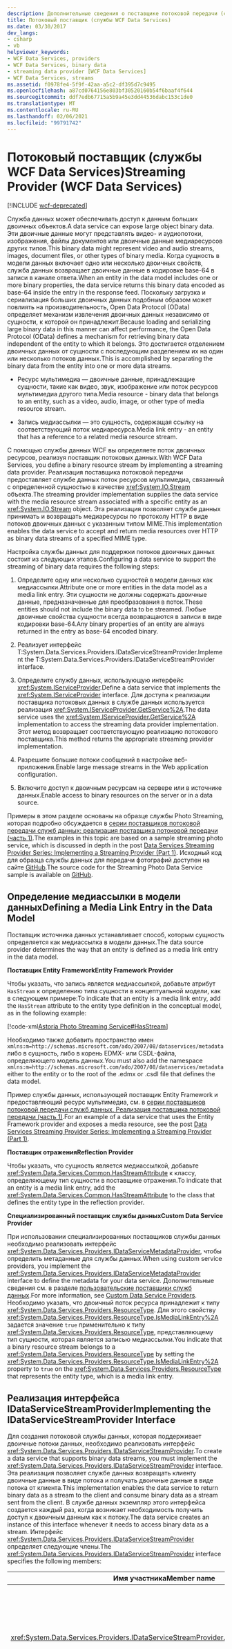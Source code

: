 ```yaml
---
description: Дополнительные сведения о поставщике потоковой передачи (службы данных WCF)
title: Потоковый поставщик (службы WCF Data Services)
ms.date: 03/30/2017
dev_langs:
- csharp
- vb
helpviewer_keywords:
- WCF Data Services, providers
- WCF Data Services, binary data
- streaming data provider [WCF Data Services]
- WCF Data Services, streams
ms.assetid: f0978fe4-5f9f-42aa-a5c2-df395d7c9495
ms.openlocfilehash: a87cd0764156e803bf30520160b54f6baaf4f644
ms.sourcegitcommit: ddf7edb67715a5b9a45e3dd44536dabc153c1de0
ms.translationtype: MT
ms.contentlocale: ru-RU
ms.lasthandoff: 02/06/2021
ms.locfileid: "99791742"
---
```

# <a name="streaming-provider-wcf-data-services"></a><span data-ttu-id="3f043-103">Потоковый поставщик (службы WCF Data Services)</span><span class="sxs-lookup"><span data-stu-id="3f043-103">Streaming Provider (WCF Data Services)</span></span>

[!INCLUDE [wcf-deprecated](~/includes/wcf-deprecated.md)]

<span data-ttu-id="3f043-104">Служба данных может обеспечивать доступ к данным больших двоичных объектов.</span><span class="sxs-lookup"><span data-stu-id="3f043-104">A data service can expose large object binary data.</span></span> <span data-ttu-id="3f043-105">Эти двоичные данные могут представлять видео- и аудиопотоки, изображения, файлы документов или двоичные данные медиаресурсов других типов.</span><span class="sxs-lookup"><span data-stu-id="3f043-105">This binary data might represent video and audio streams, images, document files, or other types of binary media.</span></span> <span data-ttu-id="3f043-106">Когда сущность в модели данных включает одно или несколько двоичных свойств, служба данных возвращает двоичные данные в кодировке base-64 в записи в канале ответа.</span><span class="sxs-lookup"><span data-stu-id="3f043-106">When an entity in the data model includes one or more binary properties, the data service returns this binary data encoded as base-64 inside the entry in the response feed.</span></span> <span data-ttu-id="3f043-107">Поскольку загрузка и сериализация больших двоичных данных подобным образом может повлиять на производительность, Open Data Protocol (OData) определяет механизм извлечения двоичных данных независимо от сущности, к которой он принадлежит.</span><span class="sxs-lookup"><span data-stu-id="3f043-107">Because loading and serializing large binary data in this manner can affect performance, the Open Data Protocol (OData) defines a mechanism for retrieving binary data independent of the entity to which it belongs.</span></span> <span data-ttu-id="3f043-108">Это достигается отделением двоичных данных от сущности с последующим разделением их на один или несколько потоков данных.</span><span class="sxs-lookup"><span data-stu-id="3f043-108">This is accomplished by separating the binary data from the entity into one or more data streams.</span></span>

- <span data-ttu-id="3f043-109">Ресурс мультимедиа — двоичные данные, принадлежащие сущности, такие как видео, звук, изображение или поток ресурсов мультимедиа другого типа.</span><span class="sxs-lookup"><span data-stu-id="3f043-109">Media resource - binary data that belongs to an entity, such as a video, audio, image, or other type of media resource stream.</span></span>

- <span data-ttu-id="3f043-110">Запись медиассылки — это сущность, содержащая ссылку на соответствующий поток медиаресурса.</span><span class="sxs-lookup"><span data-stu-id="3f043-110">Media link entry - an entity that has a reference to a related media resource stream.</span></span>

<span data-ttu-id="3f043-111">С помощью службы данных WCF вы определяете поток двоичных ресурсов, реализуя поставщик потоковых данных.</span><span class="sxs-lookup"><span data-stu-id="3f043-111">With WCF Data Services, you define a binary resource stream by implementing a streaming data provider.</span></span> <span data-ttu-id="3f043-112">Реализация поставщика потоковой передачи предоставляет службе данных поток ресурсов мультимедиа, связанный с определенной сущностью в качестве <xref:System.IO.Stream> объекта.</span><span class="sxs-lookup"><span data-stu-id="3f043-112">The streaming provider implementation supplies the data service with the media resource stream associated with a specific entity as an <xref:System.IO.Stream> object.</span></span> <span data-ttu-id="3f043-113">Эта реализация позволяет службе данных принимать и возвращать медиаресурсы по протоколу HTTP в виде потоков двоичных данных с указанным типом MIME.</span><span class="sxs-lookup"><span data-stu-id="3f043-113">This implementation enables the data service to accept and return media resources over HTTP as binary data streams of a specified MIME type.</span></span>

<span data-ttu-id="3f043-114">Настройка службы данных для поддержки потоков двоичных данных состоит из следующих этапов.</span><span class="sxs-lookup"><span data-stu-id="3f043-114">Configuring a data service to support the streaming of binary data requires the following steps:</span></span>

1. <span data-ttu-id="3f043-115">Определите одну или несколько сущностей в модели данных как медиассылки.</span><span class="sxs-lookup"><span data-stu-id="3f043-115">Attribute one or more entities in the data model as a media link entry.</span></span> <span data-ttu-id="3f043-116">Эти сущности не должны содержать двоичные данные, предназначенные для преобразования в поток.</span><span class="sxs-lookup"><span data-stu-id="3f043-116">These entities should not include the binary data to be streamed.</span></span> <span data-ttu-id="3f043-117">Любые двоичные свойства сущности всегда возвращаются в записи в виде кодировки base-64.</span><span class="sxs-lookup"><span data-stu-id="3f043-117">Any binary properties of an entity are always returned in the entry as base-64 encoded binary.</span></span>

2. <span data-ttu-id="3f043-118">Реализует интерфейс T:System.Data.Services.Providers.IDataServiceStreamProvider.</span><span class="sxs-lookup"><span data-stu-id="3f043-118">Implement the T:System.Data.Services.Providers.IDataServiceStreamProvider interface.</span></span>

3. <span data-ttu-id="3f043-119">Определите службу данных, использующую интерфейс <xref:System.IServiceProvider>.</span><span class="sxs-lookup"><span data-stu-id="3f043-119">Define a data service that implements the <xref:System.IServiceProvider> interface.</span></span> <span data-ttu-id="3f043-120">Для доступа к реализации поставщика потоковых данных в службе данных используется реализация <xref:System.IServiceProvider.GetService%2A>.</span><span class="sxs-lookup"><span data-stu-id="3f043-120">The data service uses the <xref:System.IServiceProvider.GetService%2A> implementation to access the streaming data provider implementation.</span></span> <span data-ttu-id="3f043-121">Этот метод возвращает соответствующую реализацию потокового поставщика.</span><span class="sxs-lookup"><span data-stu-id="3f043-121">This method returns the appropriate streaming provider implementation.</span></span>

4. <span data-ttu-id="3f043-122">Разрешите большие потоки сообщений в настройке веб-приложения.</span><span class="sxs-lookup"><span data-stu-id="3f043-122">Enable large message streams in the Web application configuration.</span></span>

5. <span data-ttu-id="3f043-123">Включите доступ к двоичным ресурсам на сервере или в источнике данных.</span><span class="sxs-lookup"><span data-stu-id="3f043-123">Enable access to binary resources on the server or in a data source.</span></span>

<span data-ttu-id="3f043-124">Примеры в этом разделе основаны на образце службы Photo Streaming, которая подробно обсуждается в [серии поставщиков потоковой передачи служб данных: реализация поставщика потоковой передачи (часть 1)](/archive/blogs/astoriateam/data-services-streaming-provider-series-implementing-a-streaming-provider-part-1).</span><span class="sxs-lookup"><span data-stu-id="3f043-124">The examples in this topic are based on a sample streaming photo service, which is discussed in depth in the post [Data Services Streaming Provider Series: Implementing a Streaming Provider (Part 1)](/archive/blogs/astoriateam/data-services-streaming-provider-series-implementing-a-streaming-provider-part-1).</span></span> <span data-ttu-id="3f043-125">Исходный код для образца службы данных для передачи фотографий доступен на сайте [GitHub](https://github.com/microsoftarchive/msdn-code-gallery-community-s-z/tree/master/Streaming%20Photo%20OData%20Service%20Sample).</span><span class="sxs-lookup"><span data-stu-id="3f043-125">The source code for the Streaming Photo Data Service sample is available on [GitHub](https://github.com/microsoftarchive/msdn-code-gallery-community-s-z/tree/master/Streaming%20Photo%20OData%20Service%20Sample).</span></span>

## <a name="defining-a-media-link-entry-in-the-data-model"></a><span data-ttu-id="3f043-126">Определение медиассылки в модели данных</span><span class="sxs-lookup"><span data-stu-id="3f043-126">Defining a Media Link Entry in the Data Model</span></span>

<span data-ttu-id="3f043-127">Поставщик источника данных устанавливает способ, которым сущность определяется как медиассылка в модели данных.</span><span class="sxs-lookup"><span data-stu-id="3f043-127">The data source provider determines the way that an entity is defined as a media link entry in the data model.</span></span>

<span data-ttu-id="3f043-128">**Поставщик Entity Framework**</span><span class="sxs-lookup"><span data-stu-id="3f043-128">**Entity Framework Provider**</span></span>

<span data-ttu-id="3f043-129">Чтобы указать, что запись является медиассылкой, добавьте атрибут `HasStream` к определению типа сущности в концептуальной модели, как в следующем примере:</span><span class="sxs-lookup"><span data-stu-id="3f043-129">To indicate that an entity is a media link entry, add the `HasStream` attribute to the entity type definition in the conceptual model, as in the following example:</span></span>

[!code-xml[Astoria Photo Streaming Service#HasStream](../../../../samples/snippets/xml/VS_Snippets_Misc/astoria_photo_streaming_service/xml/photodata.edmx#hasstream)]

<span data-ttu-id="3f043-130">Необходимо также добавить пространство имен `xmlns:m=http://schemas.microsoft.com/ado/2007/08/dataservices/metadata` либо в сущность, либо в корень EDMX- или CSDL-файла, определяющего модель данных.</span><span class="sxs-lookup"><span data-stu-id="3f043-130">You must also add the namespace `xmlns:m=http://schemas.microsoft.com/ado/2007/08/dataservices/metadata` either to the entity or to the root of the .edmx or .csdl file that defines the data model.</span></span>

<span data-ttu-id="3f043-131">Пример службы данных, использующей поставщик Entity Framework и предоставляющий ресурс мультимедиа, см. в [серии поставщиков потоковой передачи служб данных. Реализация поставщика потоковой передачи (часть 1)](/archive/blogs/astoriateam/data-services-streaming-provider-series-implementing-a-streaming-provider-part-1).</span><span class="sxs-lookup"><span data-stu-id="3f043-131">For an example of a data service that uses the Entity Framework provider and exposes a media resource, see the post [Data Services Streaming Provider Series: Implementing a Streaming Provider (Part 1)](/archive/blogs/astoriateam/data-services-streaming-provider-series-implementing-a-streaming-provider-part-1).</span></span>

<span data-ttu-id="3f043-132">**Поставщик отражения**</span><span class="sxs-lookup"><span data-stu-id="3f043-132">**Reflection Provider**</span></span>

<span data-ttu-id="3f043-133">Чтобы указать, что сущность является медиассылкой, добавьте <xref:System.Data.Services.Common.HasStreamAttribute> к классу, определяющему тип сущности в поставщике отражения.</span><span class="sxs-lookup"><span data-stu-id="3f043-133">To indicate that an entity is a media link entry, add the <xref:System.Data.Services.Common.HasStreamAttribute> to the class that defines the entity type in the reflection provider.</span></span>

<span data-ttu-id="3f043-134">**Специализированный поставщик службы данных**</span><span class="sxs-lookup"><span data-stu-id="3f043-134">**Custom Data Service Provider**</span></span>

<span data-ttu-id="3f043-135">При использовании специализированных поставщиков службы данных необходимо реализовать интерфейс <xref:System.Data.Services.Providers.IDataServiceMetadataProvider>, чтобы определить метаданные для службы данных.</span><span class="sxs-lookup"><span data-stu-id="3f043-135">When using custom service providers, you implement the <xref:System.Data.Services.Providers.IDataServiceMetadataProvider> interface to define the metadata for your data service.</span></span> <span data-ttu-id="3f043-136">Дополнительные сведения см. в разделе [пользовательские поставщики служб данных](custom-data-service-providers-wcf-data-services.md).</span><span class="sxs-lookup"><span data-stu-id="3f043-136">For more information, see [Custom Data Service Providers](custom-data-service-providers-wcf-data-services.md).</span></span> <span data-ttu-id="3f043-137">Необходимо указать, что двоичный поток ресурса принадлежит к типу <xref:System.Data.Services.Providers.ResourceType>. Для этого свойству <xref:System.Data.Services.Providers.ResourceType.IsMediaLinkEntry%2A> задается значение `true` применительно к типу <xref:System.Data.Services.Providers.ResourceType>, представляющему тип сущности, которая является записью медиассылки.</span><span class="sxs-lookup"><span data-stu-id="3f043-137">You indicate that a binary resource stream belongs to a <xref:System.Data.Services.Providers.ResourceType> by setting the <xref:System.Data.Services.Providers.ResourceType.IsMediaLinkEntry%2A> property to `true` on the <xref:System.Data.Services.Providers.ResourceType> that represents the entity type, which is a media link entry.</span></span>

## <a name="implementing-the-idataservicestreamprovider-interface"></a><span data-ttu-id="3f043-138">Реализация интерфейса IDataServiceStreamProvider</span><span class="sxs-lookup"><span data-stu-id="3f043-138">Implementing the IDataServiceStreamProvider Interface</span></span>

<span data-ttu-id="3f043-139">Для создания потоковой службы данных, которая поддерживает двоичные потоки данных, необходимо реализовать интерфейс <xref:System.Data.Services.Providers.IDataServiceStreamProvider>.</span><span class="sxs-lookup"><span data-stu-id="3f043-139">To create a data service that supports binary data streams, you must implement the <xref:System.Data.Services.Providers.IDataServiceStreamProvider> interface.</span></span> <span data-ttu-id="3f043-140">Эта реализация позволяет службе данных возвращать клиенту двоичные данные в виде потока и получать двоичные данные в виде потока от клиента.</span><span class="sxs-lookup"><span data-stu-id="3f043-140">This implementation enables the data service to return binary data as a stream to the client and consume binary data as a stream sent from the client.</span></span> <span data-ttu-id="3f043-141">В службе данных экземпляр этого интерфейса создается каждый раз, когда возникает необходимость получить доступ к двоичным данным как к потоку.</span><span class="sxs-lookup"><span data-stu-id="3f043-141">The data service creates an instance of this interface whenever it needs to access binary data as a stream.</span></span> <span data-ttu-id="3f043-142">Интерфейс <xref:System.Data.Services.Providers.IDataServiceStreamProvider> определяет следующие члены.</span><span class="sxs-lookup"><span data-stu-id="3f043-142">The <xref:System.Data.Services.Providers.IDataServiceStreamProvider> interface specifies the following members:</span></span>

|<span data-ttu-id="3f043-143">Имя участника</span><span class="sxs-lookup"><span data-stu-id="3f043-143">Member name</span></span>|<span data-ttu-id="3f043-144">Описание</span><span class="sxs-lookup"><span data-stu-id="3f043-144">Description</span></span>|
|-----------------|-----------------|
|<xref:System.Data.Services.Providers.IDataServiceStreamProvider.DeleteStream%2A>|<span data-ttu-id="3f043-145">Этот метод вызывается службой данных для удаления соответствующего медиаресурса при удалении относящейся к нему медиассылки.</span><span class="sxs-lookup"><span data-stu-id="3f043-145">This method is invoked by the data service to delete the corresponding media resource when its media link entry is deleted.</span></span> <span data-ttu-id="3f043-146">При реализации <xref:System.Data.Services.Providers.IDataServiceStreamProvider> этот метод содержит код для удаления медиаресурса, связанного с поставляемой медиассылкой.</span><span class="sxs-lookup"><span data-stu-id="3f043-146">When you implement <xref:System.Data.Services.Providers.IDataServiceStreamProvider>, this method contains the code that deletes the media resource associated with the supplied media link entry.</span></span>|
|<xref:System.Data.Services.Providers.IDataServiceStreamProvider.GetReadStream%2A>|<span data-ttu-id="3f043-147">Этот метод вызывается службой данных для возвращения медиаресурса в виде потока.</span><span class="sxs-lookup"><span data-stu-id="3f043-147">This method is invoked by the data service to return a media resource as a stream.</span></span> <span data-ttu-id="3f043-148">При реализации <xref:System.Data.Services.Providers.IDataServiceStreamProvider> этот метод содержит код, создающий поток, используемый службой данных для возвращения медиаресурса, связанного с предоставленной медиассылкой.</span><span class="sxs-lookup"><span data-stu-id="3f043-148">When you implement <xref:System.Data.Services.Providers.IDataServiceStreamProvider>, this method contains the code that provides a stream that is used by the data service to the return media resource that is associated with the provided media link entry.</span></span>|
|<xref:System.Data.Services.Providers.IDataServiceStreamProvider.GetReadStreamUri%2A>|<span data-ttu-id="3f043-149">Этот метод вызывается службой данных для возвращения URI, используемого для запроса медиаресурса для медиассылки.</span><span class="sxs-lookup"><span data-stu-id="3f043-149">This method is invoked by the data service to return the URI that is used to request the media resource for the media link entry.</span></span> <span data-ttu-id="3f043-150">Это значение используется для создания атрибута `src` в элементе содержимого медиассылки, используемого также для запроса потока данных.</span><span class="sxs-lookup"><span data-stu-id="3f043-150">This value is used to create the `src` attribute in the content element of the media link entry and that is used to request the data stream.</span></span> <span data-ttu-id="3f043-151">Если этот метод возвращает `null`, служба данных определяет URI автоматически.</span><span class="sxs-lookup"><span data-stu-id="3f043-151">When this method returns `null`, the data service automatically determines the URI.</span></span> <span data-ttu-id="3f043-152">Этот метод следует использовать, если есть необходимость предоставить клиентам прямой доступ к двоичным данным без использования потокового поставщика.</span><span class="sxs-lookup"><span data-stu-id="3f043-152">Use this method when you need to provide clients with direct access to binary data without using the steam provider.</span></span>|
|<xref:System.Data.Services.Providers.IDataServiceStreamProvider.GetStreamContentType%2A>|<span data-ttu-id="3f043-153">Этот метод вызывается службой данных для возвращения значения Content-Type медиаресурса, связанного с указанной медиассылкой.</span><span class="sxs-lookup"><span data-stu-id="3f043-153">This method is invoked by the data service to return the Content-Type value of the media resource that is associated with the specified media link entry.</span></span>|
|<xref:System.Data.Services.Providers.IDataServiceStreamProvider.GetStreamETag%2A>|<span data-ttu-id="3f043-154">Этот метод вызывается службой данных для возвращения eTag потока данных, связанного с указанной сущностью.</span><span class="sxs-lookup"><span data-stu-id="3f043-154">This method is invoked by the data service to return the eTag of the data stream that is associated with the specified entity.</span></span> <span data-ttu-id="3f043-155">Этот метод используется для управления параллелизмом в двоичных данных.</span><span class="sxs-lookup"><span data-stu-id="3f043-155">This method is used when you manage concurrency for the binary data.</span></span> <span data-ttu-id="3f043-156">Когда этот метод возвращает значение null, служба данных не отслеживает параллелизм.</span><span class="sxs-lookup"><span data-stu-id="3f043-156">When this method returns null, the data service does not track concurrency.</span></span>|
|<xref:System.Data.Services.Providers.IDataServiceStreamProvider.GetWriteStream%2A>|<span data-ttu-id="3f043-157">Этот метод вызывается службой данных для получения потока, используемого при принятии потока, отправляемого от клиента.</span><span class="sxs-lookup"><span data-stu-id="3f043-157">This method is invoked by the data service to obtain the stream that is used when receiving the stream sent from the client.</span></span> <span data-ttu-id="3f043-158">При реализации <xref:System.Data.Services.Providers.IDataServiceStreamProvider> необходимо возвращать поток с возможностью записи, в который служба данных записывает принимаемые потоковые данные.</span><span class="sxs-lookup"><span data-stu-id="3f043-158">When you implement <xref:System.Data.Services.Providers.IDataServiceStreamProvider>, you must return a writable stream to which the data service writes received stream data.</span></span>|
|<xref:System.Data.Services.Providers.IDataServiceStreamProvider.ResolveType%2A>|<span data-ttu-id="3f043-159">Возвращает имя типа с именем пространства имен, представляющее тип, который среда выполнения службы данных должна создать для медиассылки, связанной с потоком данных для вставляемого медиаресурса.</span><span class="sxs-lookup"><span data-stu-id="3f043-159">Returns a namespace-qualified type name that represents the type that the data service runtime must create for the media link entry that is associated with the data stream for the media resource that is being inserted.</span></span>|

## <a name="creating-the-streaming-data-service"></a><span data-ttu-id="3f043-160">Создание потоковой службы данных</span><span class="sxs-lookup"><span data-stu-id="3f043-160">Creating the Streaming Data Service</span></span>

<span data-ttu-id="3f043-161">Чтобы предоставить среде выполнения службы данных WCF доступ к <xref:System.Data.Services.Providers.IDataServiceStreamProvider> реализации, создаваемая служба данных должна также реализовать <xref:System.IServiceProvider> интерфейс.</span><span class="sxs-lookup"><span data-stu-id="3f043-161">To provide the WCF Data Services runtime with access to the <xref:System.Data.Services.Providers.IDataServiceStreamProvider> implementation, the data service that you create must also implement the <xref:System.IServiceProvider> interface.</span></span> <span data-ttu-id="3f043-162">В следующем примере показана реализация метода <xref:System.IServiceProvider.GetService%2A>, который возвращает экземпляр класса `PhotoServiceStreamProvider`, реализующего <xref:System.Data.Services.Providers.IDataServiceStreamProvider>.</span><span class="sxs-lookup"><span data-stu-id="3f043-162">The following example shows how to implement the <xref:System.IServiceProvider.GetService%2A> method to return an instance of the `PhotoServiceStreamProvider` class that implements <xref:System.Data.Services.Providers.IDataServiceStreamProvider>.</span></span>

[!code-csharp[Astoria Photo Streaming Service#PhotoServiceStreamingProvider](../../../../samples/snippets/csharp/VS_Snippets_Misc/astoria_photo_streaming_service/cs/photodata.svc.cs#photoservicestreamingprovider)]
[!code-vb[Astoria Photo Streaming Service#PhotoServiceStreamingProvider](../../../../samples/snippets/visualbasic/VS_Snippets_Misc/astoria_photo_streaming_service/vb/photodata.svc.vb#photoservicestreamingprovider)]

<span data-ttu-id="3f043-163">Общие сведения о создании службы данных см. в разделе [Настройка службы данных](configuring-the-data-service-wcf-data-services.md).</span><span class="sxs-lookup"><span data-stu-id="3f043-163">For general information about how to create a data service, see [Configuring the Data Service](configuring-the-data-service-wcf-data-services.md).</span></span>

## <a name="enabling-large-binary-streams-in-the-hosting-environment"></a><span data-ttu-id="3f043-164">Включение больших двоичных потоков в среде размещения</span><span class="sxs-lookup"><span data-stu-id="3f043-164">Enabling Large Binary Streams in the Hosting Environment</span></span>

<span data-ttu-id="3f043-165">При создании службы данных в веб-приложении ASP.NET для предоставления реализации протокола HTTP используется Windows Communication Foundation (WCF).</span><span class="sxs-lookup"><span data-stu-id="3f043-165">When you create a data service in an ASP.NET Web application, Windows Communication Foundation (WCF) is used to provide the HTTP protocol implementation.</span></span> <span data-ttu-id="3f043-166">По умолчанию WCF ограничивает размер сообщений HTTP только 65 КБ.</span><span class="sxs-lookup"><span data-stu-id="3f043-166">By default, WCF limits the size of HTTP messages to only 65 KB.</span></span> <span data-ttu-id="3f043-167">Чтобы иметь возможность направлять большие потоки двоичных данных в службу данных и из нее, необходимо также настроить веб-приложение, включив возможность использования больших двоичных файлов и потоков для передачи.</span><span class="sxs-lookup"><span data-stu-id="3f043-167">To be able to stream large binary data to and from the data service, you must also configure the Web application to enable large binary files and to use streams for transfer.</span></span> <span data-ttu-id="3f043-168">Для этого добавьте к элементу `<configuration />` файла Web.config приложения следующее.</span><span class="sxs-lookup"><span data-stu-id="3f043-168">To do this, add the following in the `<configuration />` element of the application's Web.config file:</span></span>

> [!NOTE]
> <span data-ttu-id="3f043-169">Необходимо использовать <xref:System.ServiceModel.TransferMode.Streamed?displayProperty=nameWithType> режим передачи, чтобы обеспечить потоковую передачу двоичных данных в сообщениях запросов и ответов и не помещает их в БУФЕР WCF.</span><span class="sxs-lookup"><span data-stu-id="3f043-169">You must use a <xref:System.ServiceModel.TransferMode.Streamed?displayProperty=nameWithType> transfer mode to ensure that the binary data in both the request and response messages are streamed and not buffered by WCF.</span></span>

<span data-ttu-id="3f043-170">Дополнительные сведения см. в разделе [потоковая передача сообщений](../../wcf/feature-details/streaming-message-transfer.md) и [квоты транспорта](../../wcf/feature-details/transport-quotas.md).</span><span class="sxs-lookup"><span data-stu-id="3f043-170">For more information, see [Streaming Message Transfer](../../wcf/feature-details/streaming-message-transfer.md) and [Transport Quotas](../../wcf/feature-details/transport-quotas.md).</span></span>

<span data-ttu-id="3f043-171">По умолчанию службы IIS (IIS) также ограничивает размер запросов 4 МБ.</span><span class="sxs-lookup"><span data-stu-id="3f043-171">By default, Internet Information Services (IIS) also limits the size of requests to 4 MB.</span></span> <span data-ttu-id="3f043-172">Чтобы служба данных получала больше 4 МБ при работе в службах IIS, необходимо также задать `maxRequestLength` атрибут [элемента httpRuntime (схема параметров ASP.NET)](/previous-versions/dotnet/netframework-4.0/e1f13641(v=vs.100)) в `<system.web />` разделе конфигурации, как показано в следующем примере:</span><span class="sxs-lookup"><span data-stu-id="3f043-172">To enable your data service to receive streams larger than 4 MB when running on IIS, you must also set the `maxRequestLength` attribute of the [httpRuntime Element (ASP.NET Settings Schema)](/previous-versions/dotnet/netframework-4.0/e1f13641(v=vs.100)) in the `<system.web />` configuration section, as shown in the following example:</span></span>

## <a name="using-data-streams-in-a-client-application"></a><span data-ttu-id="3f043-173">Использование потоков данных в клиентском приложении</span><span class="sxs-lookup"><span data-stu-id="3f043-173">Using Data Streams in a Client Application</span></span>

<span data-ttu-id="3f043-174">Клиентская библиотека службы данных WCF позволяет получать и обновлять эти ресурсы как двоичные потоки на клиенте.</span><span class="sxs-lookup"><span data-stu-id="3f043-174">The WCF Data Services client library enables you to both retrieve and update these exposed resources as binary streams on the client.</span></span> <span data-ttu-id="3f043-175">Дополнительные сведения см. в разделе [Работа с двоичными данными](working-with-binary-data-wcf-data-services.md).</span><span class="sxs-lookup"><span data-stu-id="3f043-175">For more information, see [Working with Binary Data](working-with-binary-data-wcf-data-services.md).</span></span>

## <a name="considerations-for-working-with-a-streaming-provider"></a><span data-ttu-id="3f043-176">Вопросы по работе с потоковым поставщиком</span><span class="sxs-lookup"><span data-stu-id="3f043-176">Considerations for Working with a Streaming Provider</span></span>

<span data-ttu-id="3f043-177">Следующие моменты следует учитывать при реализации потокового поставщика и доступе к медиаресурсам из службы данных.</span><span class="sxs-lookup"><span data-stu-id="3f043-177">The following are things to consider when you implement a streaming provider and when you access media resources from a data service.</span></span>

- <span data-ttu-id="3f043-178">Запросы MERGE для медиаресурсов не поддерживаются.</span><span class="sxs-lookup"><span data-stu-id="3f043-178">MERGE requests are not supported for media resources.</span></span> <span data-ttu-id="3f043-179">Используйте запрос PUT для изменения медиаресурса существующей сущности.</span><span class="sxs-lookup"><span data-stu-id="3f043-179">Use a PUT request to change the media resource of an existing entity.</span></span>

- <span data-ttu-id="3f043-180">Запрос POST не может использоваться для создания новой медиассылки.</span><span class="sxs-lookup"><span data-stu-id="3f043-180">A POST request cannot be used to create a new media link entry.</span></span> <span data-ttu-id="3f043-181">Вместо этого необходимо выдать запрос POST для создания нового медиаресурса, а служба данных создаст новую медиассылку со значениями по умолчанию.</span><span class="sxs-lookup"><span data-stu-id="3f043-181">Instead, you must issue a POST request to create a new media resource, and the data service creates a new media link entry with default values.</span></span> <span data-ttu-id="3f043-182">Эта новая сущность может впоследствии обновляться с помощью запросов MERGE или PUT.</span><span class="sxs-lookup"><span data-stu-id="3f043-182">This new entity can be updated by a subsequent MERGE or PUT request.</span></span> <span data-ttu-id="3f043-183">Также можно кэшировать сущность и вносить обновления в модуль удаления, такие как установка для свойства значения, равного заголовку Slug в запросе POST.</span><span class="sxs-lookup"><span data-stu-id="3f043-183">You may also consider caching the entity and make updates in the disposer, such as setting the property value to the value of the Slug header in the POST request.</span></span>

- <span data-ttu-id="3f043-184">После приема запроса POST служба данных вызывает метод <xref:System.Data.Services.Providers.IDataServiceStreamProvider.GetWriteStream%2A> для создания медиаресурса перед вызовом <xref:System.Data.Services.IUpdatable.SaveChanges%2A> для создания медиассылки.</span><span class="sxs-lookup"><span data-stu-id="3f043-184">When a POST request is received, the data service calls <xref:System.Data.Services.Providers.IDataServiceStreamProvider.GetWriteStream%2A> to create the media resource before it calls <xref:System.Data.Services.IUpdatable.SaveChanges%2A> to create the media link entry.</span></span>

- <span data-ttu-id="3f043-185">Реализация <xref:System.Data.Services.Providers.IDataServiceStreamProvider.GetWriteStream%2A> не должна возвращать объект <xref:System.IO.MemoryStream>.</span><span class="sxs-lookup"><span data-stu-id="3f043-185">An implementation of <xref:System.Data.Services.Providers.IDataServiceStreamProvider.GetWriteStream%2A> should not return a <xref:System.IO.MemoryStream> object.</span></span> <span data-ttu-id="3f043-186">При использовании потока подобного типа будут возникать проблемы, связанные с использованием памяти, во время получения очень больших потоков данных.</span><span class="sxs-lookup"><span data-stu-id="3f043-186">When you use this kind of stream, memory resource issues will occur when the service receives very large data streams.</span></span>

- <span data-ttu-id="3f043-187">Следующие факторы следует учитывать при хранении медиаресурсов в базе данных:</span><span class="sxs-lookup"><span data-stu-id="3f043-187">The following are things to consider when storing media resources in a database:</span></span>

  - <span data-ttu-id="3f043-188">Двоичное свойство, являющееся медиаресурсом, не должно включаться в модель данных.</span><span class="sxs-lookup"><span data-stu-id="3f043-188">A binary property that is a media resource should not be included in the data model.</span></span> <span data-ttu-id="3f043-189">Все свойства, предоставляемые в модели данных, возвращаются в записи в канале ответа.</span><span class="sxs-lookup"><span data-stu-id="3f043-189">All properties exposed in a data model are returned in the entry in a response feed.</span></span>

  - <span data-ttu-id="3f043-190">Чтобы улучшить производительность при работе с большим двоичным потоком, рекомендуется создать пользовательский класс потока для хранения двоичных данных в базе данных.</span><span class="sxs-lookup"><span data-stu-id="3f043-190">To improve performance with a large binary stream, we recommend that you create a custom stream class to store binary data in the database.</span></span> <span data-ttu-id="3f043-191">Этот класс возвращается посредством реализации <xref:System.Data.Services.Providers.IDataServiceStreamProvider.GetWriteStream%2A> и отправляет двоичные данные в базу данных в виде фрагментов.</span><span class="sxs-lookup"><span data-stu-id="3f043-191">This class is returned by your <xref:System.Data.Services.Providers.IDataServiceStreamProvider.GetWriteStream%2A> implementation and sends the binary data to the database in chunks.</span></span> <span data-ttu-id="3f043-192">Для SQL Server базы данных рекомендуется использовать FILESTREAM для потоковой передачи данных в базу данных, если двоичные данные больше 1 МБ.</span><span class="sxs-lookup"><span data-stu-id="3f043-192">For a SQL Server database, we recommend that you use a FILESTREAM to stream data into the database when the binary data is larger than 1 MB.</span></span>

  - <span data-ttu-id="3f043-193">Убедитесь в том, что база данных предусматривает хранение больших двоичных потоков, получаемых используемой службой данных.</span><span class="sxs-lookup"><span data-stu-id="3f043-193">Ensure that your database is designed to store the binary large streams that are to be received by your data service.</span></span>

  - <span data-ttu-id="3f043-194">Когда клиент отправляет запрос POST для вставки медиассылки и медиаресурса в одном запросе, для получения потока вызывается метод <xref:System.Data.Services.Providers.IDataServiceStreamProvider.GetWriteStream%2A> перед тем, как служба данных вставит новую сущность в базу данных.</span><span class="sxs-lookup"><span data-stu-id="3f043-194">When a client sends a POST request to insert a media link entry with a media resource in a single request, <xref:System.Data.Services.Providers.IDataServiceStreamProvider.GetWriteStream%2A> is called to obtain the stream before the data service inserts the new entity into the database.</span></span> <span data-ttu-id="3f043-195">Реализация потокового поставщика должна уметь работать с таким поведением службы данных.</span><span class="sxs-lookup"><span data-stu-id="3f043-195">A streaming provider implementation must be able to handle this data service behavior.</span></span> <span data-ttu-id="3f043-196">Рассмотрите возможность использования отдельной таблицы данных для хранения двоичных данных или хранения потока данных в файле до вставки сущности в базу данных.</span><span class="sxs-lookup"><span data-stu-id="3f043-196">Consider using a separate data table to store the binary data or store the data stream in a file until after the entity has been inserted into the database.</span></span>

- <span data-ttu-id="3f043-197">При реализации методов <xref:System.Data.Services.Providers.IDataServiceStreamProvider.DeleteStream%2A>, <xref:System.Data.Services.Providers.IDataServiceStreamProvider.GetReadStream%2A> или <xref:System.Data.Services.Providers.IDataServiceStreamProvider.GetWriteStream%2A> необходимо использовать значения eTag и Content-Type, предоставляемые в качестве параметров метода.</span><span class="sxs-lookup"><span data-stu-id="3f043-197">When you implement the <xref:System.Data.Services.Providers.IDataServiceStreamProvider.DeleteStream%2A>, <xref:System.Data.Services.Providers.IDataServiceStreamProvider.GetReadStream%2A>, or <xref:System.Data.Services.Providers.IDataServiceStreamProvider.GetWriteStream%2A> methods, you must use the eTag and Content-Type values that are supplied as method parameters.</span></span> <span data-ttu-id="3f043-198">Не устанавливайте заголовки eTag или Content-Type в реализации поставщика <xref:System.Data.Services.Providers.IDataServiceStreamProvider>.</span><span class="sxs-lookup"><span data-stu-id="3f043-198">Do not set eTag or Content-Type headers in your <xref:System.Data.Services.Providers.IDataServiceStreamProvider> provider implementation.</span></span>

- <span data-ttu-id="3f043-199">По умолчанию клиент отправляет большие двоичные потоки, используя фрагментированный HTTP Transfer-Encoding.</span><span class="sxs-lookup"><span data-stu-id="3f043-199">By default, the client sends large binary streams by using a chunked HTTP Transfer-Encoding.</span></span> <span data-ttu-id="3f043-200">Поскольку ASP.NET Development Server не поддерживает такой тип кодирования, этот веб-сервер нельзя использовать для размещения службы потоковой передачи данных, которая должна принимать большие двоичные потоки.</span><span class="sxs-lookup"><span data-stu-id="3f043-200">Because the ASP.NET Development Server does not support this kind of encoding, you cannot use this Web server to host a streaming data service that must accept large binary streams.</span></span> <span data-ttu-id="3f043-201">Дополнительные сведения о ASP.NET Development Server см. [в разделе веб-серверы в Visual Studio для веб-проектов ASP.NET](/previous-versions/aspnet/58wxa9w5(v=vs.120)).</span><span class="sxs-lookup"><span data-stu-id="3f043-201">For more information on ASP.NET Development Server, see [Web Servers in Visual Studio for ASP.NET Web Projects](/previous-versions/aspnet/58wxa9w5(v=vs.120)).</span></span>

<a name="versioning"></a>

## <a name="versioning-requirements"></a><span data-ttu-id="3f043-202">Требования к управлению версиями</span><span class="sxs-lookup"><span data-stu-id="3f043-202">Versioning Requirements</span></span>

<span data-ttu-id="3f043-203">Поставщик потоковой передачи имеет следующие требования к версии протокола OData:</span><span class="sxs-lookup"><span data-stu-id="3f043-203">The streaming provider has the following OData protocol versioning requirements:</span></span>

- <span data-ttu-id="3f043-204">Поставщик потоковой передачи требует, чтобы служба данных поддерживала версию 2,0 протокола OData и более поздних версий.</span><span class="sxs-lookup"><span data-stu-id="3f043-204">The streaming provider requires that the data service support version 2.0 of the OData protocol and later versions.</span></span>

<span data-ttu-id="3f043-205">Дополнительные сведения см. в разделе [Управление версиями службы данных](data-service-versioning-wcf-data-services.md).</span><span class="sxs-lookup"><span data-stu-id="3f043-205">For more information, see [Data Service Versioning](data-service-versioning-wcf-data-services.md).</span></span>

## <a name="see-also"></a><span data-ttu-id="3f043-206">См. также</span><span class="sxs-lookup"><span data-stu-id="3f043-206">See also</span></span>

- [<span data-ttu-id="3f043-207">Поставщики служб данных</span><span class="sxs-lookup"><span data-stu-id="3f043-207">Data Services Providers</span></span>](data-services-providers-wcf-data-services.md)
- [<span data-ttu-id="3f043-208">Специализированные поставщики служб данных</span><span class="sxs-lookup"><span data-stu-id="3f043-208">Custom Data Service Providers</span></span>](custom-data-service-providers-wcf-data-services.md)
- [<span data-ttu-id="3f043-209">Работа с двоичными данными</span><span class="sxs-lookup"><span data-stu-id="3f043-209">Working with Binary Data</span></span>](working-with-binary-data-wcf-data-services.md)
